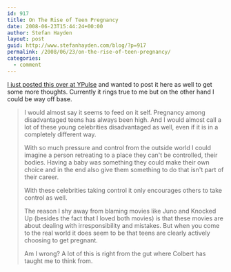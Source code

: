 ```yaml
---
id: 917
title: On The Rise of Teen Pregnancy
date: 2008-06-23T15:44:24+00:00
author: Stefan Hayden
layout: post
guid: http://www.stefanhayden.com/blog/?p=917
permalink: /2008/06/23/on-the-rise-of-teen-pregnancy/
categories:
  - comment
---
```

<a href="http://ypulse.com/archives/2008/06/the_role_of_the.php">I just posted this over at YPulse</a> and wanted to post it here as well to get some more thoughts. Currently it rings true to me but on the other hand I could be way off base.
<blockquote>I would almost say it seems to feed on it self. Pregnancy among disadvantaged teens has always been high. And I would almost call a lot of these young celebrities disadvantaged as well, even if it is in a completely different way.

With so much pressure and control from the outside world I could imagine a person retreating to a place they can't be controlled, their bodies. Having a baby was something they could make their own choice and in the end also give them something to do that isn't part of their career.

With these celebrities taking control it only encourages others to take control as well.

The reason I shy away from blaming movies like Juno and Knocked Up (besides the fact that I loved both movies) is that these movies are about dealing with irresponsibility and mistakes. But when you come to the real world it does seem to be that teens are clearly actively choosing to get pregnant.

Am I wrong? A lot of this is right from the gut where Colbert has taught me to think from.</blockquote>